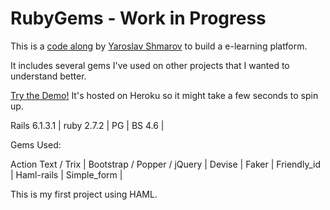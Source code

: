 # RubyGems - Work in Progress

This is a [code along](https://www.udemy.com/course/ruby-on-rails-6-learn-20-gems-build-an-e-learning-platform) by [Yaroslav Shmarov](https://github.com/yshmarov) to build a e-learning platform.

It includes several gems I've used on other projects that I wanted to understand better.

[Try the Demo!](https://laurie-rubygems.herokuapp.com/ ) It's hosted on Heroku so it might take a few seconds to spin up.

Rails 6.1.3.1 | 
ruby 2.7.2 | 
PG | 
BS 4.6 | 

Gems Used:

Action Text / Trix | 
Bootstrap / Popper / jQuery | 
Devise | 
Faker | 
Friendly_id | 
Haml-rails | 
Simple_form | 

This is my first project using HAML.
